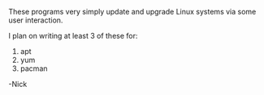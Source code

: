 These programs very simply update and upgrade Linux systems via some user interaction.

I plan on writing at least 3 of these for:

<ol>
<li>apt</li>
<li>yum</li>
<li>pacman</li>
</ol>

-Nick
